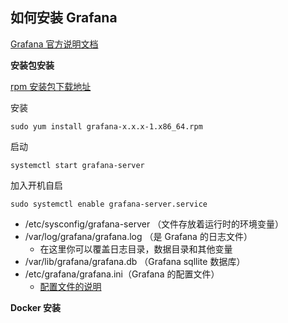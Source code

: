 ## 如何安装 Grafana
[Grafana 官方说明文档](https://grafana.com/docs/)

__安装包安装__

 [rpm 安装包下载地址](https://grafana.com/grafana/download?platform=linux)

安装
```
sudo yum install grafana-x.x.x-1.x86_64.rpm
```
启动
```
systemctl start grafana-server
```
加入开机自启
```
sudo systemctl enable grafana-server.service
```
* /etc/sysconfig/grafana-server （文件存放着运行时的环境变量）
* /var/log/grafana/grafana.log （是 Grafana 的日志文件）
    * 在这里你可以覆盖日志目录，数据目录和其他变量
* /var/lib/grafana/grafana.db （Grafana sqllite 数据库）
* /etc/grafana/grafana.ini（Grafana 的配置文件）
    * [配置文件的说明](https://grafana.com/docs/installation/configuration/)

__Docker 安装__
